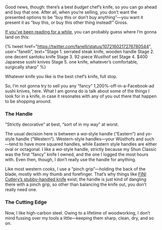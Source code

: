 

Good news, though: there’s a best _budget_ chef’s knife, so you can go ahead and buy that one. After all, when you’re selling, you don’t want the presented options to be “buy this or don’t buy anything”—you want it present it as “buy this, or buy this other thing instead!” Gross.

[If you’ve been reading for a while](/articles/sharpening/), you can probably guess where I’m gonna land on this: 

{% tweet
    href="https://twitter.com/fanelli/status/1072160217276780544",
    user="fanelli",
    text="Stage 1. serrated steak knife, wooden handle 
Stage 2. one decent santoku knife
Stage 3. 92-piece Wusthof set 
Stage 4. $400 Japanese sushi knives 
Stage 5. one knife, whatever’s comfortable, surgically sharp"
%}

Whatever knife you like is the best chef’s knife, full stop.

So, I’m not gonna try to sell you any “fancy” 1,200%-off-in-a-Facebook-ad sushi knives, here. What I am gonna do is talk about some of the things I look for in a knife, in case it resonates with any of you out there that happen to be shopping around.

### The Handle

“Strictly decorative” at best, “sort of in my way” at worst. 

The usual decision here is between a _wa_-style handle (“Eastern”) and _yo_-style handle (“Western”). Western-style handles—your Wüsthofs and such—tend to have more squared handles, while Eastern style handles are either oval or octagonal. I like a _wa_-style handle, strictly because my Shun Classic was the first “fancy” knife I owned, and the one I logged the most hours with. Even then, though, I don’t really use the handle for anything.

Like most western cooks, I use a “pinch grip”—holding the back of the blade, mostly with my thumb and forefinger. That’s why things like [FINI Cutlery’s stubby-handled knife](https://www.finicutlery.com/) exist; the handle is just kind of dangling there with a pinch grip, so other than balancing the knife out, you don’t really need one. 

### The Cutting Edge

Now, I like high-carbon steel. Owing to a lifetime of woodworking, I don’t mind fussing over my tools a little—keeping them sharp, clean, dry, and so on.




